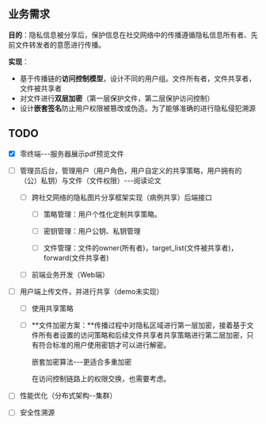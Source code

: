 ## 业务需求

**目的**：隐私信息被分享后，保护信息在社交网络中的传播遵循隐私信息所有者、先前文件转发者的意愿进行传播。

**实现**：

- 基于传播链的**访问控制模型**，设计不同的用户组。文件所有者，文件共享者，文件被共享者
- 对文件进行**双层加密**（第一层保护文件，第二层保护访问控制）
- 设计**嵌套签名**防止用户权限被篡改或伪造。为了能够准确的进行隐私侵犯溯源

## TODO

* [x] 零终端---服务器展示pdf预览文件

* [ ] 管理员后台，管理用户（用户角色，用户自定义的共享策略，用户拥有的（公）私钥）与文件（文件权限）---阅读论文 
  * [ ] 跨社交网络的隐私图片分享框架实现（病例共享）后端接口
    * [ ] 策略管理：用户个性化定制共享策略。
    * [ ] 密钥管理：用户公钥、私钥管理

    * [ ] 文件管理：文件的owner(所有者)，target_list(文件被共享者)，forward(文件共享者)
  * [ ] 前端业务开发（Web端）

* [ ] 用户端上传文件，并进行共享（demo未实现）

  * [ ] 使用共享策略

  * [ ] **文件加密方案：**传播过程中对隐私区域进行第一层加密，接着基于文件所有者设置的访问策略和后续文件共享者共享策略进行第二层加密，只有符合标准的用户使用密钥才可以进行解密。 

    嵌套加密算法---更适合多重加密

    在访问控制链路上的权限交换，也需要考虑。

* [ ] 性能优化（分布式架构--集群）

* [ ] 安全性溯源
